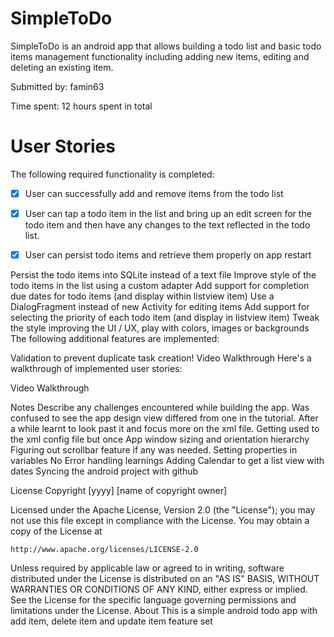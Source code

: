 # SimpleToDo
SimpleToDo is an android app that allows building a todo list and basic todo items management functionality including adding new items, editing and deleting an existing item.

Submitted by: famin63

Time spent: 12 hours spent in total

# User Stories
The following required functionality is completed:

- [x] User can successfully add and remove items from the todo list
- [x] User can tap a todo item in the list and bring up an edit screen for the todo item and then have any changes to the text reflected in the todo list.
- [x] User can persist todo items and retrieve them properly on app restart


 Persist the todo items into SQLite instead of a text file
 Improve style of the todo items in the list using a custom adapter
 Add support for completion due dates for todo items (and display within listview item)
 Use a DialogFragment instead of new Activity for editing items
 Add support for selecting the priority of each todo item (and display in listview item)
 Tweak the style improving the UI / UX, play with colors, images or backgrounds
The following additional features are implemented:

 Validation to prevent duplicate task creation!
Video Walkthrough
Here's a walkthrough of implemented user stories:

Video Walkthrough

Notes
Describe any challenges encountered while building the app. Was confused to see the app design view differed from one in the tutorial. After a while learnt to look past it and focus more on the xml file. Getting used to the xml config file but once App window sizing and orientation hierarchy Figuring out scrollbar feature if any was needed. Setting properties in variables No Error handling learnings Adding Calendar to get a list view with dates Syncing the android project with github

License
Copyright [yyyy] [name of copyright owner]

Licensed under the Apache License, Version 2.0 (the "License");
you may not use this file except in compliance with the License.
You may obtain a copy of the License at

    http://www.apache.org/licenses/LICENSE-2.0

Unless required by applicable law or agreed to in writing, software
distributed under the License is distributed on an "AS IS" BASIS,
WITHOUT WARRANTIES OR CONDITIONS OF ANY KIND, either express or implied.
See the License for the specific language governing permissions and
limitations under the License.
About
This is a simple android todo app with add item, delete item and update item feature set
